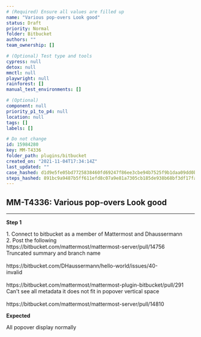 ```yaml
---
# (Required) Ensure all values are filled up
name: "Various pop-overs Look good"
status: Draft
priority: Normal
folder: Bitbucket
authors: ""
team_ownership: []

# (Optional) Test type and tools
cypress: null
detox: null
mmctl: null
playwright: null
rainforest: []
manual_test_environments: []

# (Optional)
component: null
priority_p1_to_p4: null
location: null
tags: []
labels: []

# Do not change
id: 15984280
key: MM-T4336
folder_path: plugins/bitbucket
created_on: "2021-11-04T17:34:14Z"
last_updated: ""
case_hashed: d1d9e5fe05bd7725838460fd69247f86ee3cbe94b7525f9b1daa09dd0bc14780ee4a678b10afe78728943080bec9a21a
steps_hashed: 891bc9a9487b5ff611efd8c07a9e81a7305cb185de938b68bf3df17fa483072cbe20bb6e7899ad0c5318c7010849a38f
---
```


## MM-T4336: Various pop-overs Look good

---

**Step 1**

1\. Connect to bitbucket as a member of Mattermost and Dhaussermann\
2\. Post the following\
https\://bitbucket.com/mattermost/mattermost-server/pull/14756\
Truncated summary and branch name\
\
https\://bitbucket.com/DHaussermann/hello-world/issues/40-\
invalid\
\
https\://bitbucket.com/mattermost/mattermost-plugin-bitbucket/pull/291\
Can't see all metadata it does not fit in popover vertical space\
\
https\://bitbucket.com/mattermost/mattermost-server/pull/14810

**Expected**

All popover display normally
